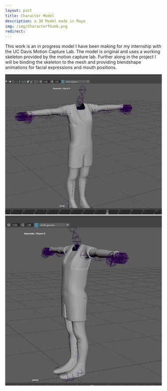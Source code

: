 ```yaml
---
layout: post
title: Character Model
description: a 3D Model made in Maya
img: /img/CharacterThumb.png
redirect:
---
```


This work is an in progress model I have been making for my internship with the UC Davis Motion Capture Lab. The model is original and uses a working skeleton provided by the motion capture lab. Further along in the project I will be binding the skeleton to the mesh and providing blendshape animations for facial expressions and mouth positions.

<div class="img_row">
	<img class="col one" src="/img/Character1.png" alt="" title="Screenshot 1"/>
	<img class="col two" src="/img/Character2.png" alt="" title="Screenshot 2"/>
	
	
</div>
